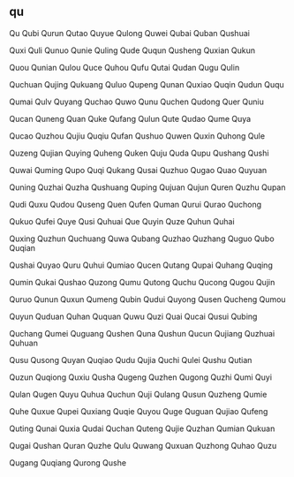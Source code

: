 qu
---

Qu Qubi Qurun Qutao Quyue Qulong Quwei Qubai Quban Qushuai

Quxi Quli Qunuo Qunie Quling Qude Ququn Qusheng Quxian Qukun

Quou Qunian Qulou Quce Quhou Qufu Qutai Qudan Qugu Qulin

Quchuan Qujing Qukuang Quluo Qupeng Qunan Quxiao Quqin Qudun Ququ

Qumai Qulv Quyang Quchao Quwo Qunu Quchen Qudong Quer Quniu

Qucan Quneng Quan Quke Qufang Qulun Qute Qudao Qume Quya

Qucao Quzhou Qujiu Quqiu Qufan Qushuo Quwen Quxin Quhong Qule

Quzeng Qujian Quying Quheng Quken Quju Quda Qupu Qushang Qushi

Quwai Quming Qupo Quqi Qukang Qusai Quzhuo Qugao Quao Quyuan

Quning Quzhai Quzha Qushuang Quping Qujuan Qujun Quren Quzhu Qupan

Qudi Quxu Qudou Quseng Quen Qufen Quman Qurui Qurao Quchong

Qukuo Qufei Quye Qusi Quhuai Que Quyin Quze Quhun Quhai

Quxing Quzhun Quchuang Quwa Qubang Quzhao Quzhang Quguo Qubo   Quqian

Qushai Quyao Quru Quhui Qumiao Qucen Qutang Qupai Quhang Quqing

Qumin Qukai Qushao Quzong Qumu Qutong Quchu Qucong Qugou Qujin

Quruo Qunun Quxun Qumeng Qubin Qudui Quyong Qusen Qucheng Qumou

Quyun Quduan Quhan Ququan Quwu Quzi Quai Qucai Qusui Qubing

Quchang Qumei Quguang Qushen Quna Qushun Qucun Qujiang Quzhuai Quhuan

Qusu Qusong Quyan Quqiao Qudu Qujia Quchi Qulei Qushu Qutian

Quzun Quqiong Quxiu Qusha Qugeng Quzhen Qugong Quzhi Qumi Quyi

Qulan Qugen Quyu Quhua Quchun Quji Qulang Qusun Quzheng Qumie

Quhe Quxue Qupei Quxiang Quqie Quyou Quge Quguan Qujiao Qufeng

Quting Qunai Quxia Qudai Quchan Quteng Qujie Quzhan Qumian Qukuan

Qugai Qushan Quran Quzhe Qulu Quwang Quxuan Quzhong Quhao Quzu

Qugang Quqiang Qurong Qushe 